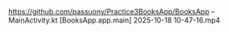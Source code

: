
https://github.com/passuony/Practice3BooksApp/BooksApp – MainActivity.kt [BooksApp.app.main] 2025-10-18 10-47-16.mp4


